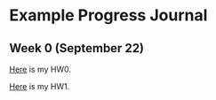 # Example Progress Journal

## Week 0 (September 22)

[Here](https://bu-ie-582.github.io/fall20-siarbozyer/example_homework_0.html) is my HW0.

[Here](https://bu-ie-582.github.io/fall20-siarbozyer/HW1.html) is my HW1.

